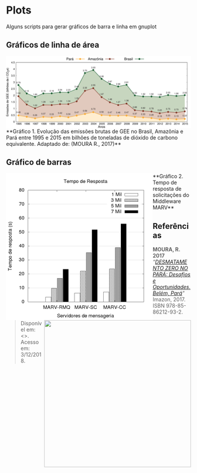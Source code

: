 # Plots
Alguns scripts para gerar gráficos de barra e linha em gnuplot

## Gráficos de linha de área
<img src="img/dados-gases-do-efeito-estufa.png" alt="Linha do tempo" align="center"/>
**Gráfico 1. Evolução das emissões brutas de GEE no Brasil, Amazônia e Pará entre 1995 e 2015 em bilhões de toneladas de dióxido de carbono equivalente. Adaptado de: (MOURA R., 2017)**

## Gráfico de barras
<img align="left" width="400" height="400" src="img/dados-middleware-pormodelo.png"> 
<img align="right" width="400" height="400" src="dados-middleware-porsolicitacao.png">
**Gráfico 2. Tempo de resposta de solicitações do Middleware MARV** 

## Referências

> **MOURA, R. 2017** *"[DESMATAMENTO ZERO NO PARÁ: Desafios e Oportunidades. Belém,
Pará](https://imazon.org.br/PDFimazon/Portugues/livros/DesmatamentoZeronoPara.pdf)"* Imazon, 2017. ISBN 978-85-86212-93-2. Disponível em: <>. Acesso em: 3/12/2018.
